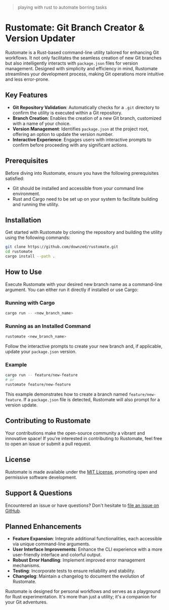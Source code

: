 > playing with rust to automate borring tasks

# Rustomate: Git Branch Creator & Version Updater

Rustomate is a Rust-based command-line utility tailored for enhancing Git workflows. It not only facilitates the seamless creation of new Git branches but also intelligently interacts with `package.json` files for version management. Designed with simplicity and efficiency in mind, Rustomate streamlines your development process, making Git operations more intuitive and less error-prone.

## Key Features

- **Git Repository Validation**: Automatically checks for a `.git` directory to confirm the utility is executed within a Git repository.
- **Branch Creation**: Enables the creation of a new Git branch, customized with a name of your choice.
- **Version Management**: Identifies `package.json` at the project root, offering an option to update the version number.
- **Interactive Experience**: Engages users with interactive prompts to confirm before proceeding with any significant actions.

## Prerequisites

Before diving into Rustomate, ensure you have the following prerequisites satisfied:

- Git should be installed and accessible from your command line environment.
- Rust and Cargo need to be set up on your system to facilitate building and running the utility.

## Installation

Get started with Rustomate by cloning the repository and building the utility using the following commands:

```bash
git clone https://github.com/downzed/rustomate.git
cd rustomate
cargo install --path .
```

## How to Use

Execute Rustomate with your desired new branch name as a command-line argument. You can either run it directly if installed or use Cargo:

### Running with Cargo

```bash
cargo run -- <new_branch_name>
```

### Running as an Installed Command

```bash
rustomate <new_branch_name>
```

Follow the interactive prompts to create your new branch and, if applicable, update your `package.json` version.

### Example

```bash
cargo run -- feature/new-feature
# or
rustomate feature/new-feature
```

This example demonstrates how to create a branch named `feature/new-feature`. If a `package.json` file is detected, Rustomate will also prompt for a version update.

## Contributing to Rustomate

Your contributions make the open-source community a vibrant and innovative space! If you're interested in contributing to Rustomate, feel free to open an issue or submit a pull request.

## License

Rustomate is made available under the [MIT License](LICENSE), promoting open and permissive software development.

## Support & Questions

Encountered an issue or have questions? Don't hesitate to [file an issue on GitHub](https://github.com/downzed/rustomate/issues).

## Planned Enhancements

- **Feature Expansion**: Integrate additional functionalities, each accessible via unique command-line arguments.
- **User Interface Improvements**: Enhance the CLI experience with a more user-friendly interface and colorful output.
- **Robust Error Handling**: Implement improved error management mechanisms.
- **Testing**: Incorporate tests to ensure reliability and stability.
- **Changelog**: Maintain a changelog to document the evolution of Rustomate.

Rustomate is designed for personal workflows and serves as a playground for Rust experimentation. It's more than just a utility; it's a companion for your Git adventures.
